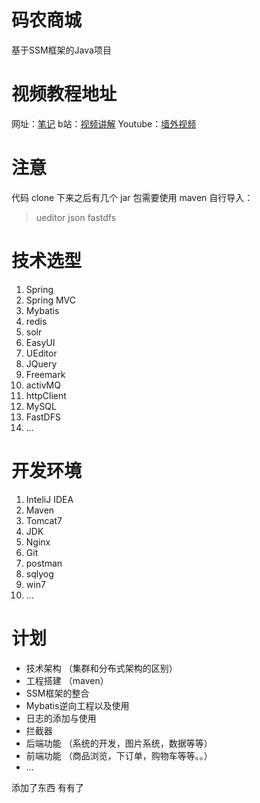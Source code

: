 # 码农商城
基于SSM框架的Java项目

# 视频教程地址

网址：[笔记](https://wistbean.github.io/java-ssm-video.html#SSM%E8%A7%86%E9%A2%91%E6%95%99%E7%A8%8B%E7%9B%AE%E5%BD%95)
b站：[视频讲解](https://space.bilibili.com/7028047/video)
Youtube：[墙外视频](https://www.youtube.com/watch?v=IHVz8Lpe510&list=PLjjwfqIOpH-iy7l05VaJw8zOCYAevt7A2)


# 注意

代码 clone 下来之后有几个 jar 包需要使用 maven 自行导入：

> ueditor
> json
> fastdfs

# 技术选型

1. Spring
2. Spring MVC
3. Mybatis
4. redis
5. solr
6. EasyUI
7. UEditor
8. JQuery
9. Freemark
10. activMQ
11. httpClient
12. MySQL
13. FastDFS
14. ...

# 开发环境

1. InteliJ IDEA
2. Maven
3. Tomcat7
4. JDK
5. Nginx
6. Git
7. postman
8. sqlyog
9. win7
10. ...


# 计划

- 技术架构 （集群和分布式架构的区别）
- 工程搭建 （maven）
- SSM框架的整合
- Mybatis逆向工程以及使用
- 日志的添加与使用
- 拦截器
- 后端功能 （系统的开发，图片系统，数据等等）
- 前端功能 （商品浏览，下订单，购物车等等。。）
- ...



添加了东西
有有了

